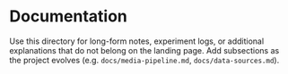 # Documentation

Use this directory for long-form notes, experiment logs, or additional
explanations that do not belong on the landing page. Add subsections as the
project evolves (e.g. `docs/media-pipeline.md`, `docs/data-sources.md`).
